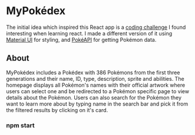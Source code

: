# MyPokédex

The initial idea which inspired this React app is a [coding challenge](https://learn.co/lessons/react-pokemon-searcher) I found interesting when learning react.
I made a different version of it using [Material UI](https://material-ui.com/) for styling, and [PokéAPI](https://pokeapi.co/) for getting Pokémon data.

## About

MyPokédex includes a Pokédex with 386 Pokémons from the first three generations and their name, ID, type, description, sprite and abilities. The homepage displays all Pokémon's names with their official artwork where users can select one and be redirected to a Pokémon specific page to view details about the Pokémon. Users can also search for the Pokémon they want to learn more about by typing name in the search bar and pick it from the filtered results by clicking on it's card.

### npm start

